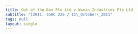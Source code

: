 ```yaml
---
title: Out of the Box Pte Ltd v Wanin Industries Pte Ltd
subtitle: "[2011] SGHC 226 / 11\_October\_2011"
tags: null
layout: single
---
```


